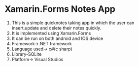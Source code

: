 
# Xamarin.Forms Notes App

1. This is a simple quicknotes taking app in which the user can insert,update and delete their notes quickly.
2. It is implemented using Xamarin.Forms
3. It can be run on both android and IOS device
4. Framework->.NET framework
5. Language used-> c#(c sharp)
6. Library-SQLite
7. Platform-> Visual Studios
